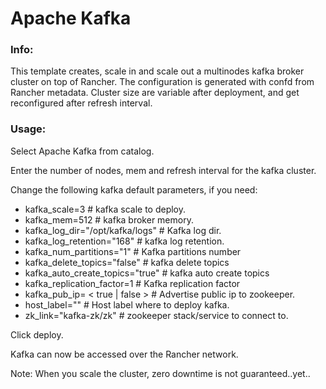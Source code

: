 # Apache Kafka

### Info:

 This template creates, scale in and scale out a multinodes kafka broker cluster on top of Rancher. The configuration is generated with confd from Rancher metadata. 
 Cluster size are variable after deployment, and get reconfigured after refresh interval.
 
 
### Usage:

 Select Apache Kafka from catalog. 
 
 Enter the number of nodes, mem and refresh interval for the kafka cluster.
 
 Change the following kafka default parameters, if you need:

- kafka_scale=3							# kafka scale to deploy.
- kafka_mem=512							# kafka broker memory.
- kafka_log_dir="/opt/kafka/logs"		# Kafka log dir.
- kafka_log_retention="168"				# kafka log retention. 
- kafka_num_partitions="1"				# Kafka partitions number
- kafka_delete_topics="false"			# kafka delete topics
- kafka_auto_create_topics="true"		# kafka auto create topics
- kafka_replication_factor=1 			# Kafka replication factor
- kafka_pub_ip= < true | false >		# Advertise public ip to zookeeper.
- host_label=""                         # Host label where to deploy kafka.
- zk_link="kafka-zk/zk" 				# zookeeper stack/service to connect to.
 
 Click deploy.
 
 Kafka can now be accessed over the Rancher network. 

 Note: When you scale the cluster, zero downtime is not guaranteed..yet..
